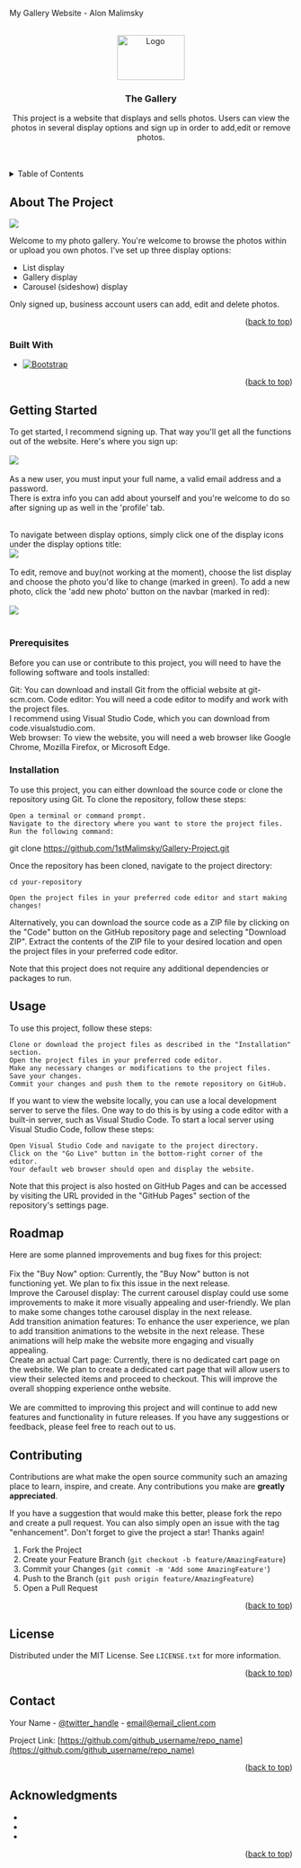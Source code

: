<!-- Improved compatibility of back to top link: See: https://github.com/othneildrew/Best-README-Template/pull/73 -->

<a name="readme-top">My Gallery Website - Alon Malimsky</a>

<!--
*** Thanks for checking out the Best-README-Template. If you have a suggestion
*** that would make this better, please fork the repo and create a pull request
*** or simply open an issue with the tag "enhancement".
*** Don't forget to give the project a star!
*** Thanks again! Now go create something AMAZING! :D
-->

<!-- PROJECT SHIELDS -->
<!--
*** I'm using markdown "reference style" links for readability.
*** Reference links are enclosed in brackets [ ] instead of parentheses ( ).
*** See the bottom of this document for the declaration of the reference variables
*** for contributors-url, forks-url, etc. This is an optional, concise syntax you may use.
*** https://www.markdownguide.org/basic-syntax/#reference-style-links
-->

<!-- PROJECT LOGO -->
<br />
<div align="center">
    <img src="./public/assets/imgs/Logo.png" alt="Logo" width="120px" height="80px">

<h3 align="center">The Gallery</h3>

  <p align="center">
    This project is a website that displays and sells photos. Users can view the photos in several display options and sign up in order to add,edit or remove photos.  
    <br />
    <br />
    <br />
  </p>
</div>

<!-- TABLE OF CONTENTS -->
<details>
  <summary>Table of Contents</summary>
  <ol>
    <li>
      <a href="#about-the-project">About The Project</a>
      <ul>
        <li><a href="#built-with">Built With</a></li>
      </ul>
    </li>
    <li>
      <a href="#getting-started">Getting Started</a>
      <ul>
        <li><a href="#prerequisites">Prerequisites</a></li>
        <li><a href="#installation">Installation</a></li>
      </ul>
    </li>
    <li><a href="#usage">Usage</a></li>
    <li><a href="#roadmap">Roadmap</a></li>
    <li><a href="#contributing">Contributing</a></li>
    <li><a href="#license">License</a></li>
    <li><a href="#contact">Contact</a></li>
    <li><a href="#acknowledgments">Acknowledgments</a></li>
  </ol>
</details>

<!-- ABOUT THE PROJECT -->

## About The Project

<img src="./public/assets/imgs/screenshot1.png">

Welcome to my photo gallery. You're welcome to browse the photos within or upload you own
photos. I've set up three display options:

- List display
- Gallery display
- Carousel (sideshow) display

Only signed up, business account users can add, edit and delete photos.

<p align="right">(<a href="#readme-top">back to top</a>)</p>

### Built With

- [![Bootstrap][bootstrap.com]][bootstrap-url]

<p align="right">(<a href="#readme-top">back to top</a>)</p>

<!-- GETTING STARTED -->

## Getting Started

To get started, I recommend signing up. That way you'll get all the functions out of the website. Here's where you sign up:
<br>
<br>
<img src="./public/assets/imgs/signupScreenshot.png">
<br>
<br>
As a new user, you must input your full name, a valid email address and a password.<br> There is extra info you can add about yourself and you're welcome to do so after signing up as well in the 'profile' tab.<br><br>

To navigate between display options, simply click one of the display icons under the display options title:
<br>
<img src="./public/assets/imgs/DisplayOptionsScreenshot.png" >
<br>
<br>
To edit, remove and buy(not working at the moment), choose the list display and choose the photo you'd like to change (marked in green). To add a new photo, click the 'add new photo' button on the navbar (marked in red):
<br>
<br>
<img src="./public/assets/imgs/editAndAddPhoto.png">
<br>
<br>

### Prerequisites

Before you can use or contribute to this project, you will need to have the following software and tools installed:
<br>

Git: You can download and install Git from the official website at git-scm.com.
Code editor: You will need a code editor to modify and work with the project files.
<br>
I recommend using Visual Studio Code, which you can download from code.visualstudio.com.
<br>
Web browser: To view the website, you will need a web browser like Google Chrome, Mozilla Firefox, or Microsoft Edge.

### Installation

To use this project, you can either download the source code or clone the repository using Git. To clone the repository, follow these steps:

    Open a terminal or command prompt.
    Navigate to the directory where you want to store the project files.
    Run the following command:

git clone https://github.com/1stMalimsky/Gallery-Project.git

Once the repository has been cloned, navigate to the project directory:

    cd your-repository

    Open the project files in your preferred code editor and start making changes!

Alternatively, you can download the source code as a ZIP file by clicking on the "Code" button on the GitHub repository page and selecting "Download ZIP". Extract the contents of the ZIP file to your desired location and open the project files in your preferred code editor.

Note that this project does not require any additional dependencies or packages to run.

## Usage

To use this project, follow these steps:

    Clone or download the project files as described in the "Installation" section.
    Open the project files in your preferred code editor.
    Make any necessary changes or modifications to the project files.
    Save your changes.
    Commit your changes and push them to the remote repository on GitHub.

If you want to view the website locally, you can use a local development server to serve the files. One way to do this is by using a code editor with a built-in server, such as Visual Studio Code. To start a local server using Visual Studio Code, follow these steps:

    Open Visual Studio Code and navigate to the project directory.
    Click on the "Go Live" button in the bottom-right corner of the editor.
    Your default web browser should open and display the website.

Note that this project is also hosted on GitHub Pages and can be accessed by visiting the URL provided in the "GitHub Pages" section of the repository's settings page.

<!-- ROADMAP -->

## Roadmap

Here are some planned improvements and bug fixes for this project:
<br>
<br>
Fix the "Buy Now" option: Currently, the "Buy Now" button is not functioning yet. We plan to fix this issue in the next release.<br>
Improve the Carousel display: The current carousel display could use some improvements to make it more visually appealing and user-friendly. We plan to make some changes tothe carousel display in the next release.<br>
Add transition animation features: To enhance the user experience, we plan to add transition animations to the website in the next release. These animations will help make the website more engaging and visually appealing.<br>
Create an actual Cart page: Currently, there is no dedicated cart page on the website. We plan to create a dedicated cart page that will allow users to view their selected items and proceed to checkout. This will improve the overall shopping experience onthe website.
<br>
<br>
We are committed to improving this project and will continue to add new features and functionality in future releases. If you have any suggestions or feedback, please feel free to reach out to us.

## Contributing

Contributions are what make the open source community such an amazing place to learn, inspire, and create. Any contributions you make are **greatly appreciated**.

If you have a suggestion that would make this better, please fork the repo and create a pull request. You can also simply open an issue with the tag "enhancement".
Don't forget to give the project a star! Thanks again!

1. Fork the Project
2. Create your Feature Branch (`git checkout -b feature/AmazingFeature`)
3. Commit your Changes (`git commit -m 'Add some AmazingFeature'`)
4. Push to the Branch (`git push origin feature/AmazingFeature`)
5. Open a Pull Request

<p align="right">(<a href="#readme-top">back to top</a>)</p>

<!-- LICENSE -->

## License

Distributed under the MIT License. See `LICENSE.txt` for more information.

<p align="right">(<a href="#readme-top">back to top</a>)</p>

<!-- CONTACT -->

## Contact

Your Name - [@twitter_handle](https://twitter.com/twitter_handle) - email@email_client.com

Project Link: [https://github.com/github_username/repo_name](https://github.com/github_username/repo_name)

<p align="right">(<a href="#readme-top">back to top</a>)</p>

<!-- ACKNOWLEDGMENTS -->

## Acknowledgments

- []()
- []()
- []()

<p align="right">(<a href="#readme-top">back to top</a>)</p>

<!-- MARKDOWN LINKS & IMAGES -->
<!-- https://www.markdownguide.org/basic-syntax/#reference-style-links -->

[contributors-shield]: https://img.shields.io/github/contributors/github_username/repo_name.svg?style=for-the-badge
[contributors-url]: https://github.com/github_username/repo_name/graphs/contributors
[forks-shield]: https://img.shields.io/github/forks/github_username/repo_name.svg?style=for-the-badge
[forks-url]: https://github.com/github_username/repo_name/network/members
[stars-shield]: https://img.shields.io/github/stars/github_username/repo_name.svg?style=for-the-badge
[stars-url]: https://github.com/github_username/repo_name/stargazers
[issues-shield]: https://img.shields.io/github/issues/github_username/repo_name.svg?style=for-the-badge
[issues-url]: https://github.com/github_username/repo_name/issues
[license-shield]: https://img.shields.io/github/license/github_username/repo_name.svg?style=for-the-badge
[license-url]: https://github.com/github_username/repo_name/blob/master/LICENSE.txt
[linkedin-shield]: https://img.shields.io/badge/-LinkedIn-black.svg?style=for-the-badge&logo=linkedin&colorB=555
[linkedin-url]: https://linkedin.com/in/linkedin_username
[product-screenshot]: images/screenshot.png
[next.js]: https://img.shields.io/badge/next.js-000000?style=for-the-badge&logo=nextdotjs&logoColor=white
[next-url]: https://nextjs.org/
[react.js]: https://img.shields.io/badge/React-20232A?style=for-the-badge&logo=react&logoColor=61DAFB
[react-url]: https://reactjs.org/
[vue.js]: https://img.shields.io/badge/Vue.js-35495E?style=for-the-badge&logo=vuedotjs&logoColor=4FC08D
[vue-url]: https://vuejs.org/
[angular.io]: https://img.shields.io/badge/Angular-DD0031?style=for-the-badge&logo=angular&logoColor=white
[angular-url]: https://angular.io/
[svelte.dev]: https://img.shields.io/badge/Svelte-4A4A55?style=for-the-badge&logo=svelte&logoColor=FF3E00
[svelte-url]: https://svelte.dev/
[laravel.com]: https://img.shields.io/badge/Laravel-FF2D20?style=for-the-badge&logo=laravel&logoColor=white
[laravel-url]: https://laravel.com
[bootstrap.com]: https://img.shields.io/badge/Bootstrap-563D7C?style=for-the-badge&logo=bootstrap&logoColor=white
[bootstrap-url]: https://getbootstrap.com
[jquery.com]: https://img.shields.io/badge/jQuery-0769AD?style=for-the-badge&logo=jquery&logoColor=white
[jquery-url]: https://jquery.com
